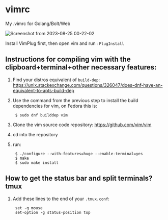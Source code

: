 # vimrc
My .vimrc for Golang/Bolt/Web

![Screenshot from 2023-08-25 00-22-02](https://github.com/hartsfield/vimrc/assets/30379836/dc59a4e1-c5a7-4119-83ac-6f842cc6ae77)

Install VimPlug first, then open vim and run `:PlugInstall`

## Instructions for compiling vim with the clipboard+terminal+other necessary features:

1. Find your distros equivalent of `build-dep`: https://unix.stackexchange.com/questions/326047/does-dnf-have-an-equivalent-to-apts-build-dep
2. Use the command from the previous step to install the build dependencies for vim, on Fedora this is:

        $ sudo dnf builddep vim
3. Clone the vim source code repository: https://github.com/vim/vim
4. cd into the repository
5. run:

        $ ./configure --with-features=huge --enable-terminal=yes
        $ make
        $ sudo make install

## How to get the status bar and split terminals? tmux

1. Add these lines to the end of your `.tmux.conf`:

        set -g mouse
        set-option -g status-position top
